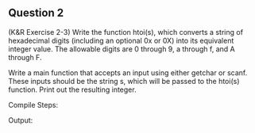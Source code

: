 ## Question 2

(K&R Exercise 2-3) Write the function htoi(s), which converts a string of hexadecimal digits (including an optional 0x or 0X) into its equivalent integer value. The allowable digits are 0 through 9, a through f, and A through F.  

Write a main function that accepts an input using either getchar or scanf. These inputs should be the string s, which will be passed to the htoi(s) function. Print out the resulting integer.

Compile Steps:

Output:
